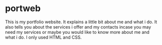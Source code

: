 # portweb
This is my portfolio website.
It explains a little bit about me and what i do.
It also tells you about the services i offer and my contacts incase you may need my services or maybe you would like to know more about me and what i do.
I only used HTML and CSS.